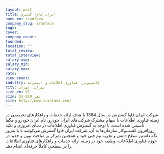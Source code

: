 ```yaml
---
layout: post
title: ایران فاوا گسترش
name_en: iranfava
company_slug: iranfava
logo: 
cover: 
company_count:
founded:
location: ""
total_review: 
total_interview: 
salary_avg: 
salary_min: 
salary_max: 
rate: 
view_count: 
industry: کامپیوتر، فناوری اطلاعات و اینترنت
city: تهران, تهران
size_en: VS
size: 51-200 نفر
site: http://www.iranfava.com/
---
```


شرکت ایران فاوا گسترش در سال 1384 با هدف ارائه خدمات و راهکارهای تخصصی در زمینه فناوری اطلاعات با سهام مشترک شرکت‌های ایران خودرو، تام ایران خودرو و مگفا تأسیس شده است. با توجه به گسترش فناوری اطلاعات در دنیای امروزی و تکیه روزافزون کسب‌وکار سازمان‌ها به آن، شرکت ایران فاوا گسترش می‌کوشد تا با به‌روز نگه داشتن سطح دانش و تجربه تیم فنی خود و همچنین تمرکز بر مباحث نوین و جدید در حوزه فناوری اطلاعات، وظیفه خود در زمینه ارائه خدمات و راهکارهای فناوری اطلاعات را در سطحی کاملاً حرفه‌ای انجام دهد.

